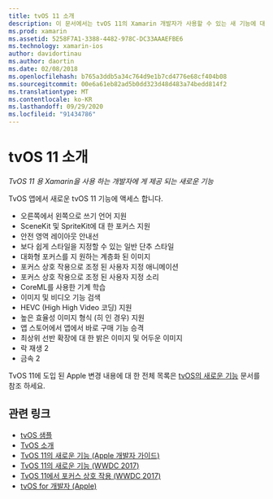 ```yaml
---
title: tvOS 11 소개
description: 이 문서에서는 tvOS 11의 Xamarin 개발자가 사용할 수 있는 새 기능에 대 한 간략 한 개요를 제공 하 고 Apple의 릴리스 정보에 대 한 링크를 제공 합니다.
ms.prod: xamarin
ms.assetid: 5258F7A1-3388-4482-978C-DC33AAAEFBE6
ms.technology: xamarin-ios
author: davidortinau
ms.author: daortin
ms.date: 02/08/2018
ms.openlocfilehash: b765a3ddb5a34c764d9e1b7cd4776e68cf404b08
ms.sourcegitcommit: 00e6a61eb82ad5b0dd323d48d483a74bedd814f2
ms.translationtype: MT
ms.contentlocale: ko-KR
ms.lasthandoff: 09/29/2020
ms.locfileid: "91434786"
---
```

# <a name="introduction-to-tvos-11"></a>tvOS 11 소개

_TvOS 11 용 Xamarin을 사용 하는 개발자에 게 제공 되는 새로운 기능_

TvOS 앱에서 새로운 tvOS 11 기능에 액세스 합니다.

- 오른쪽에서 왼쪽으로 쓰기 언어 지원 
- SceneKit 및 SpriteKit에 대 한 포커스 지원
- 안전 영역 레이아웃 안내선 
- 보다 쉽게 스타일을 지정할 수 있는 일반 단추 스타일
- 대화형 포커스를 지 원하는 계층화 된 이미지
- 포커스 상호 작용으로 조정 된 사용자 지정 애니메이션
- 포커스 상호 작용으로 조정 된 사용자 지정 소리
- CoreML를 사용한 기계 학습
- 이미지 및 비디오 기능 검색
- HEVC (High High Video 코딩) 지원
- 높은 효율성 이미지 형식 (히 인 경우) 지원
- 앱 스토어에서 앱에서 바로 구매 기능 승격
- 최상위 선반 확장에 대 한 밝은 이미지 및 어두운 이미지
- 락 재생 2
- 금속 2

TvOS 11에 도입 된 Apple 변경 내용에 대 한 전체 목록은 [tvOS의 새로운 기능](https://developer.apple.com/library/content/releasenotes/General/WhatsNewinTVOS/Articles/tvOS_11_0.html) 문서를 참조 하세요.

## <a name="related-links"></a>관련 링크

- [tvOS 샘플](/samples/browse/?products=xamarin&term=Xamarin.iOS%2btvOS)
- [TvOS 소개](~/ios/tvos/index.md)
- [TvOS 11의 새로운 기능 (Apple 개발자 가이드)](https://developer.apple.com/library/content/releasenotes/General/WhatsNewinTVOS/Articles/tvOS_11_0.html)
- [TvOS 11의 새로운 기능 (WWDC 2017)](https://developer.apple.com/videos/play/wwdc2017/209/)
- [TvOS 11에서 포커스 상호 작용 (WWDC 2017)](https://developer.apple.com/videos/play/wwdc2017/224/)
- [tvOS for 개발자 (Apple)](https://developer.apple.com/tvos/)